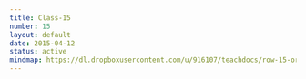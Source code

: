 ```yaml
---
title: Class-15
number: 15
layout: default
date: 2015-04-12
status: active
mindmap: https://dl.dropboxusercontent.com/u/916107/teachdocs/row-15-ordo.png
---
```


